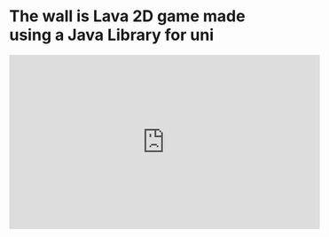 # The wall is Lava 2D game made using a Java Library for uni

<iframe width="560" height="315" src="https://www.youtube.com/embed/BdZYC88v5SE?si=2oRUTimoJsVg9eQZ" title="YouTube video player" frameborder="0" allow="accelerometer; autoplay; clipboard-write; encrypted-media; gyroscope; picture-in-picture; web-share" allowfullscreen></iframe>
